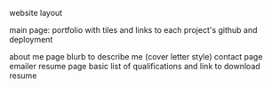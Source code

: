 website layout

main page: portfolio with tiles and links to each project's github and deployment

about me page
    blurb to describe me (cover letter style)
contact page
    emailer
resume page
    basic list of qualifications and link to download resume